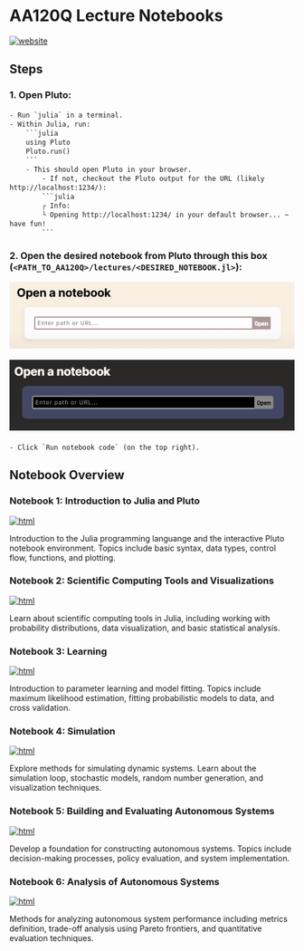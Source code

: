 # AA120Q Lecture Notebooks
[![website](https://img.shields.io/badge/website-Stanford-b31b1b.svg)](https://aa120q.stanford.edu/)

## Steps
### 1. Open Pluto:
    - Run `julia` in a terminal.
    - Within Julia, run:
        ```julia
        using Pluto
        Pluto.run()
        ```
        - This should open Pluto in your browser.
            - If not, checkout the Pluto output for the URL (likely http://localhost:1234/):
            ```julia
            ┌ Info:
            └ Opening http://localhost:1234/ in your default browser... ~ have fun!
            ```
### 2. Open the desired notebook from Pluto through this box (`<PATH_TO_AA120Q>/lectures/<DESIRED_NOTEBOOK.jl>`): <p align="center"> <img src="./figures/pluto-open.png#gh-light-mode-only"> </p><p align="center"> <img src="./figures/pluto-open-dark.png#gh-dark-mode-only"> </p>
    - Click `Run notebook code` (on the top right).

## Notebook Overview

### Notebook 1: Introduction to Julia and Pluto 
[![html](https://img.shields.io/badge/static%20html-Coding_Notebook%2001-0072B2)](https://htmlview.glitch.me/?https://github.com/sisl/AA120Q/blob/main/lectures/html/01_Julia.html)

Introduction to the Julia programming languange and the interactive Pluto notebook environment. Topics include basic syntax, data types, control flow, functions, and plotting.

### Notebook 2: Scientific Computing Tools and Visualizations
[![html](https://img.shields.io/badge/static%20html-Coding_Notebook%2002-0072B2)](https://htmlview.glitch.me/?https://github.com/sisl/AA120Q/blob/main/lectures/html/02_Computing_Tools.html)

Learn about scientific computing tools in Julia, including working with probability distributions, data visualization, and basic statistical analysis.

### Notebook 3: Learning
[![html](https://img.shields.io/badge/static%20html-Coding_Notebook%2003-0072B2)](https://htmlview.glitch.me/?https://github.com/sisl/AA120Q/blob/main/lectures/html/03_Learning.html)

Introduction to parameter learning and model fitting. Topics include maximum likelihood estimation, fitting probabilistic models to data, and cross validation.

### Notebook 4: Simulation
[![html](https://img.shields.io/badge/static%20html-Coding_Notebook%2004-0072B2)](https://htmlview.glitch.me/?https://github.com/sisl/AA120Q/blob/main/lectures/html/04_Simulation.html)

Explore methods for simulating dynamic systems. Learn about the simulation loop, stochastic models, random number generation, and visualization techniques.

### Notebook 5: Building and Evaluating Autonomous Systems
[![html](https://img.shields.io/badge/static%20html-Coding_Notebook%2005-0072B2)](https://htmlview.glitch.me/?https://github.com/sisl/AA120Q/blob/main/lectures/html/05_Building.html)

Develop a foundation for constructing autonomous systems. Topics include decision-making processes, policy evaluation, and system implementation.

### Notebook 6: Analysis of Autonomous Systems
[![html](https://img.shields.io/badge/static%20html-Coding_Notebook%2006-0072B2)](https://htmlview.glitch.me/?https://github.com/sisl/AA120Q/blob/main/lectures/html/06_Analysis.jl.html)

Methods for analyzing autonomous system performance including metrics definition, trade-off analysis using Pareto frontiers, and quantitative evaluation techniques.